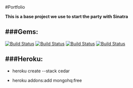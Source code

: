 #Portfolio

**This is a base project we use to start the party with Sinatra**

###Gems:
-----
[![Build Status](https://img.shields.io/badge/Sinatra-run-green.svg)](http://www.sinatrarb.com/)
[![Build Status](https://img.shields.io/badge/RSpec-run-green.svg)](http://rspec.info/)
[![Build Status](https://img.shields.io/badge/HAML-run-green.svg)](http://haml.info/)
[![Build Status](https://img.shields.io/badge/SASS-run-green.svg)](http://sass-lang.com/)


###Heroku:
-------
- heroku create --stack cedar

- heroku addons:add mongohq:free

